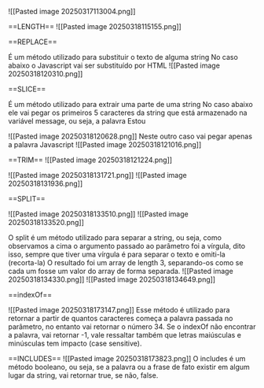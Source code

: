 ![[Pasted image 20250317113004.png]]

==LENGTH==
![[Pasted image 20250318115155.png]]

==REPLACE==

É um método utilizado para substituir o texto de alguma string
No caso abaixo o Javascript vai ser substituído por HTML 
![[Pasted image 20250318120310.png]]

==SLICE==

É um método utilizado para extrair uma parte de uma string
No caso abaixo ele vai pegar os primeiros 5 caracteres da string que está armazenado na variável message, ou seja, a palavra Estou

![[Pasted image 20250318120628.png]]
Neste outro caso vai pegar apenas a palavra Javascript
![[Pasted image 20250318121016.png]]

==TRIM==
![[Pasted image 20250318121224.png]]

![[Pasted image 20250318131721.png]]
![[Pasted image 20250318131936.png]]


==SPLIT==

![[Pasted image 20250318133510.png]]
![[Pasted image 20250318133520.png]]

O split é um método utilizado para separar a string, ou seja, como observamos a cima o argumento passado ao parâmetro foi a vírgula, dito isso, sempre que tiver uma vírgula é para separar o texto e omiti-la (recorta-la) 
O resultado foi um array de length 3, separando-os como se cada um fosse um valor do array de forma separada.
![[Pasted image 20250318134330.png]]
![[Pasted image 20250318134649.png]]

==indexOf==

![[Pasted image 20250318173147.png]]
Esse método é utilizado para retornar a partir de quantos caracteres começa a palavra passada no parâmetro, no entanto vai retornar o número 34. Se o indexOf não encontrar a palavra, vai retornar -1, vale ressaltar também que letras maiúsculas e minúsculas tem impacto (case sensitive).

==INCLUDES==
![[Pasted image 20250318173823.png]]
O includes é um método booleano, ou seja, se a palavra ou a frase de fato existir em algum lugar da string, vai retornar true, se não, false.